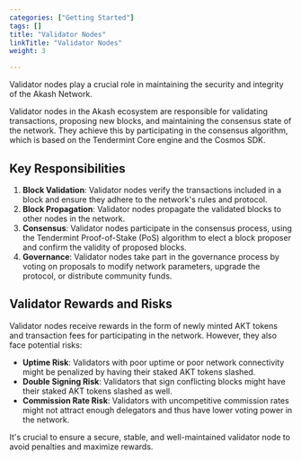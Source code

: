 ```yaml
---
categories: ["Getting Started"]
tags: []
title: "Validator Nodes"
linkTitle: "Validator Nodes"
weight: 3

---
```



Validator nodes play a crucial role in maintaining the security and integrity of the Akash Network.

Validator nodes in the Akash ecosystem are responsible for validating transactions, proposing new blocks, and maintaining the consensus state of the network. They achieve this by participating in the consensus algorithm, which is based on the Tendermint Core engine and the Cosmos SDK.

## Key Responsibilities

1. **Block Validation**: Validator nodes verify the transactions included in a block and ensure they adhere to the network's rules and protocol.
2. **Block Propagation**: Validator nodes propagate the validated blocks to other nodes in the network.
3. **Consensus**: Validator nodes participate in the consensus process, using the Tendermint Proof-of-Stake (PoS) algorithm to elect a block proposer and confirm the validity of proposed blocks.
4. **Governance**: Validator nodes take part in the governance process by voting on proposals to modify network parameters, upgrade the protocol, or distribute community funds.

## Validator Rewards and Risks

Validator nodes receive rewards in the form of newly minted AKT tokens and transaction fees for participating in the network. However, they also face potential risks:

- **Uptime Risk**: Validators with poor uptime or poor network connectivity might be penalized by having their staked AKT tokens slashed.
- **Double Signing Risk**: Validators that sign conflicting blocks might have their staked AKT tokens slashed as well.
- **Commission Rate Risk**: Validators with uncompetitive commission rates might not attract enough delegators and thus have lower voting power in the network.

It's crucial to ensure a secure, stable, and well-maintained validator node to avoid penalties and maximize rewards.

